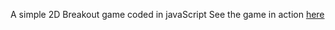 A simple 2D Breakout game coded in javaScript
See the game in action [here](https://codepen.io/bruno78/pen/MoqMqP)
